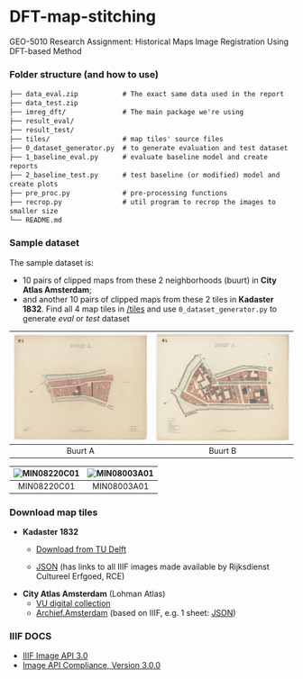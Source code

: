 # DFT-map-stitching
GEO-5010 Research Assignment: Historical Maps Image Registration Using DFT-based Method


### Folder structure (and how to use)
```
├── data_eval.zip           # The exact same data used in the report
├── data_test.zip
├── imreg_dft/              # The main package we're using
├── result_eval/
├── result_test/
├── tiles/                  # map tiles' source files
├── 0_dataset_generator.py  # to generate evaluation and test dataset
├── 1_baseline_eval.py      # evaluate baseline model and create reports
├── 2_baseline_test.py      # test baseline (or modified) model and create plots
├── pre_proc.py             # pre-processing functions
├── recrop.py               # util program to recrop the images to smaller size
└── README.md
```

### Sample dataset
The sample dataset is:
- 10 pairs of clipped maps from these 2 neighborhoods (buurt) in **City Atlas Amsterdam**;
- and another 10 pairs of clipped maps from these 2 tiles in **Kadaster 1832**.
Find all 4 map tiles in [/tiles](/tiles/) and use `0_dataset_generator.py` to generate *eval* or *test* dataset

| ![buurt_a](/tiles/krt_5316_full.jpg "Buurt A") | ![buurt_b](/tiles/krt_5317_full.jpg "Buurt B") |
|:-------------------------------------------------:|:-------------------------------------------------:|
| Buurt A                                           | Buurt B                                           |

| ![MIN08220C01](/tiles/MIN08220C01.jpg "MIN08220C01") | ![MIN08003A01](/tiles/MIN08003A01.jpg "MIN08003A01") |
|:------------------------------------------------:|:------------------------------------------------:|
| MIN08220C01                                      | MIN08003A01                                      |


### Download map tiles
- **Kadaster 1832**
    - [Download from TU Delft](https://gist.bk.tudelft.nl/~bmmeijers/volatile/2025/kadaster1832/)
    
    - [JSON](https://gist.bk.tudelft.nl/~bmmeijers/volatile/2025/kadaster1832/minuutplans_simpler.geojson) (has links to all IIIF images made available by Rijksdienst Cultureel Erfgoed, RCE)
- **City Atlas Amsterdam** (Lohman Atlas)
    - [VU digital collection](https://digitalecollecties.vu.nl/digital/collection/krt/id/5317)
    - [Archief.Amsterdam](https://archief.amsterdam/inventarissen/scans/10043/2.9) (based on IIIF, e.g. 1 sheet: [JSON](https://stadsarchiefamsterdam.memorix.io/resources/records/media/77ef52ce-bafc-d1e7-c086-9a8315738208/iiif/3/36347518/info.json))


### IIIF DOCS
- [IIIF Image API 3.0](https://iiif.io/api/image/3.0/)
- [Image API Compliance, Version 3.0.0](https://iiif.io/api/image/3.0/compliance/)